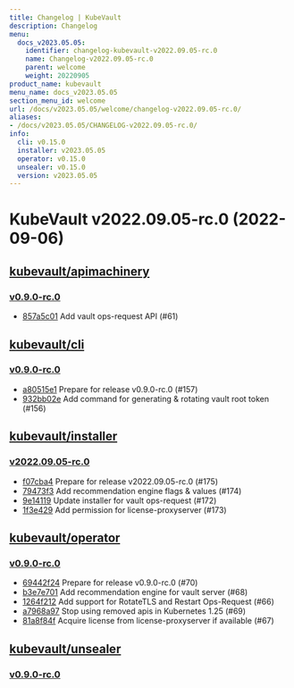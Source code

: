 ```yaml
---
title: Changelog | KubeVault
description: Changelog
menu:
  docs_v2023.05.05:
    identifier: changelog-kubevault-v2022.09.05-rc.0
    name: Changelog-v2022.09.05-rc.0
    parent: welcome
    weight: 20220905
product_name: kubevault
menu_name: docs_v2023.05.05
section_menu_id: welcome
url: /docs/v2023.05.05/welcome/changelog-v2022.09.05-rc.0/
aliases:
- /docs/v2023.05.05/CHANGELOG-v2022.09.05-rc.0/
info:
  cli: v0.15.0
  installer: v2023.05.05
  operator: v0.15.0
  unsealer: v0.15.0
  version: v2023.05.05
---
```


# KubeVault v2022.09.05-rc.0 (2022-09-06)


## [kubevault/apimachinery](https://github.com/kubevault/apimachinery)

### [v0.9.0-rc.0](https://github.com/kubevault/apimachinery/releases/tag/v0.9.0-rc.0)

- [857a5c01](https://github.com/kubevault/apimachinery/commit/857a5c01) Add vault ops-request API (#61)



## [kubevault/cli](https://github.com/kubevault/cli)

### [v0.9.0-rc.0](https://github.com/kubevault/cli/releases/tag/v0.9.0-rc.0)

- [a80515e1](https://github.com/kubevault/cli/commit/a80515e1) Prepare for release v0.9.0-rc.0 (#157)
- [932bb02e](https://github.com/kubevault/cli/commit/932bb02e) Add command for generating & rotating vault root token (#156)



## [kubevault/installer](https://github.com/kubevault/installer)

### [v2022.09.05-rc.0](https://github.com/kubevault/installer/releases/tag/v2022.09.05-rc.0)

- [f07cba4](https://github.com/kubevault/installer/commit/f07cba4) Prepare for release v2022.09.05-rc.0 (#175)
- [79473f3](https://github.com/kubevault/installer/commit/79473f3) Add recommendation engine flags & values (#174)
- [9e14119](https://github.com/kubevault/installer/commit/9e14119) Update installer for vault ops-request (#172)
- [1f3e429](https://github.com/kubevault/installer/commit/1f3e429) Add permission for license-proxyserver (#173)



## [kubevault/operator](https://github.com/kubevault/operator)

### [v0.9.0-rc.0](https://github.com/kubevault/operator/releases/tag/v0.9.0-rc.0)

- [69442f24](https://github.com/kubevault/operator/commit/69442f24) Prepare for release v0.9.0-rc.0 (#70)
- [b3e7e701](https://github.com/kubevault/operator/commit/b3e7e701) Add recommendation engine for vault server (#68)
- [1264f212](https://github.com/kubevault/operator/commit/1264f212) Add support for RotateTLS and Restart Ops-Request (#66)
- [a7968a97](https://github.com/kubevault/operator/commit/a7968a97) Stop using removed apis in Kubernetes 1.25 (#69)
- [81a8f84f](https://github.com/kubevault/operator/commit/81a8f84f) Acquire license from license-proxyserver if available (#67)



## [kubevault/unsealer](https://github.com/kubevault/unsealer)

### [v0.9.0-rc.0](https://github.com/kubevault/unsealer/releases/tag/v0.9.0-rc.0)





